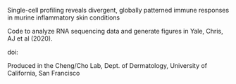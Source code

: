 Single-cell profiling reveals divergent, globally patterned immune responses in murine inflammatory skin conditions 

Code to analyze RNA sequencing data and generate figures in Yale, Chris, AJ et al (2020).


doi:

Produced in the Cheng/Cho Lab, Dept. of Dermatology, University of California, San Francisco

